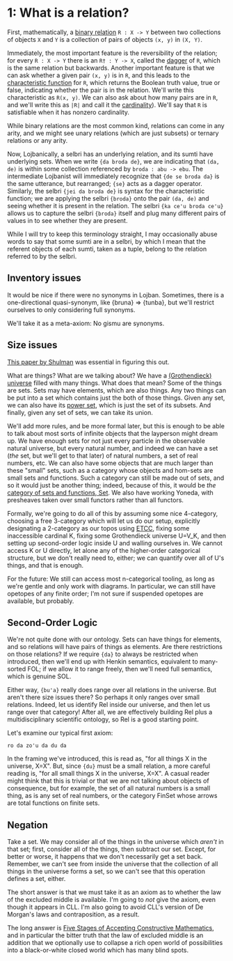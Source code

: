 # 1: What is a relation?

First, mathematically, a [binary
relation](https://en.wikipedia.org/wiki/Binary_relation) `R : X -> Y` between
two collections of objects `X` and `Y` is a collection of pairs of objects
`(x, y)` in `(X, Y)`.

Immediately, the most important feature is the reversibility of the relation;
for every `R : X -> Y` there is an `R† : Y -> X`, called the
[dagger](https://en.wikipedia.org/wiki/Dagger_category) of `R`, which is the
same relation but backwards. Another important feature is that we can ask
whether a given pair `(x, y)` is in `R`, and this leads to the [characteristic
function](https://en.wikipedia.org/wiki/Indicator_function) for `R`, which
returns the Boolean truth value, true or false, indicating whether the pair is
in the relation. We'll write this characteristic as `R(x, y)`. We can also ask
about how many pairs are in `R`, and we'll write this as `|R|` and call it the
[cardinality](https://en.wikipedia.org/wiki/Cardinality)). We'll say that `R`
is satisfiable when it has nonzero cardinality.

While binary relations are the most common kind, relations can come in any
arity, and we might see unary relations (which are just subsets) or ternary
relations or any arity.

Now, Lojbanically, a selbri has an underlying relation, and its sumti have
underlying sets. When we write `{da broda de}`, we are indicating that `(da,
de)` is within some collection referenced by `broda : abu -> ebu`. The
intermediate Lojbanist will immediately recognize that `{de se broda da}` is
the same utterance, but rearranged; `{se}` acts as a dagger operator.
Similarly, the selbri `{jei da broda de}` is syntax for the characteristic
function; we are applying the selbri `{broda}` onto the pair `(da, de)` and
seeing whether it is present in the relation. The selbri `{ka ce'u broda
ce'u}` allows us to capture the selbri `{broda}` itself and plug many
different pairs of values in to see whether they are present.

While I will try to keep this terminology straight, I may occasionally abuse
words to say that some sumti are in a selbri, by which I mean that the
referent objects of each sumti, taken as a tuple, belong to the relation
referred to by the selbri.

## Inventory issues

It would be nice if there were no synonyms in Lojban. Sometimes, there is a
one-directional quasi-synonym, like {bruna} => {tunba}, but we'll restrict
ourselves to only considering full synonyms.

We'll take it as a meta-axiom: No gismu are synonyms.

## Size issues

[This paper by Shulman](https://arxiv.org/abs/0810.1279) was essential in
figuring this out.

What are things? What are we talking about? We have a [(Grothendieck)
universe](https://en.wikipedia.org/wiki/Grothendieck_universe) filled with
many things. What does that mean? Some of the things are sets. Sets may have
elements, which are also things. Any two things can be put into a set which
contains just the both of those things. Given any set, we can also have its
[power set](https://en.wikipedia.org/wiki/Power_set), which is just the set of
its subsets. And finally, given any set of sets, we can take its union.

We'll add more rules, and be more formal later, but this is enough to be able
to talk about most sorts of infinite objects that the layperson might dream
up. We have enough sets for not just every particle in the observable natural
universe, but every natural number, and indeed we can have a set (*the* set,
but we'll get to that later) of natural numbers, a set of real numbers, etc.
We can also have some objects that are much larger than these "small" sets,
such as a category whose objects and hom-sets are small sets and functions.
Such a category can still be made out of sets, and so it would just be another
thing; indeed, because of this, it would be *the* [category of sets and
functions, Set](https://en.wikipedia.org/wiki/Category_of_sets). We also have
working Yoneda, with presheaves taken over small functors rather than all
functors.

Formally, we're going to do all of this by assuming some nice 4-category,
choosing a free 3-category which will let us do our setup, explicitly
designating a 2-category as our topos using
[ETCC](https://ncatlab.org/nlab/show/ETCC), fixing some inaccessible cardinal
K, fixing some Grothendieck universe U=V\_K, and then setting up second-order
logic inside U and walling ourselves in. We cannot access K or U directly, let
alone any of the higher-order categorical structure, but we don't really need
to, either; we can quantify over all of U's things, and that is enough.

For the future: We still can access most n-categorical tooling, as long as
we're gentle and only work with diagrams. In particular, we can still have
opetopes of any finite order; I'm not sure if suspended opetopes are
available, but probably.

## Second-Order Logic

We're not quite done with our ontology. Sets can have things for elements, and
so relations will have pairs of things as elements. Are there restrictions on
those relations? If we require `{da}` to always be restricted when introduced,
then we'll end up with Henkin semantics, equivalent to many-sorted FOL; if we
allow it to range freely, then we'll need full semantics, which is genuine
SOL.

Either way, `{bu'a}` really does range over all relations in the universe. But
aren't there size issues there? So perhaps it only ranges over small
relations. Indeed, let us identify Rel inside our universe, and then let us
range over that category! After all, we are effectively building Rel plus a
multidisciplinary scientific ontology, so Rel is a good starting point.

Let's examine our typical first axiom:

    ro da zo'u da du da

In the framing we've introduced, this is read as, "for all things X in the
universe, X=X". But, since `{du}` must be a small relation, a more careful
reading is, "for all small things X in the universe, X=X". A casual reader
might think that this is trivial or that we are not talking about objects of
consequence, but for example, the set of all natural numbers is a small thing,
as is any set of real numbers, or the category FinSet whose arrows are total
functions on finite sets.

## Negation

Take a set. We may consider all of the things in the universe which *aren't*
in that set; first, consider all of the things, then subtract our set. Except,
for better or worse, it happens that we don't necessarily get a set back.
Remember, we can't see from inside the universe that the collection of all
things in the universe forms a set, so we can't see that this operation
defines a set, either.

The short answer is that we must take it as an axiom as to whether the law
of the excluded middle is available. I'm going to *not* give the axiom, even
though it appears in CLL. I'm also going to avoid CLL's version of De Morgan's
laws and contraposition, as a result.

The long answer is [Five Stages of Accepting Constructive
Mathematics](https://www.ams.org/journals/bull/2017-54-03/S0273-0979-2016-01556-4/S0273-0979-2016-01556-4.pdf),
and in particular the bitter truth that the law of excluded middle is an
addition that we optionally use to collapse a rich open world of possibilities
into a black-or-white closed world which has many blind spots.
